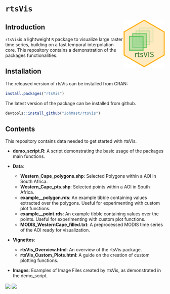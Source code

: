 # `rtsVis`
<img align="right" src="https://github.com/JohMast/rtsVis_demo/blob/main/Images/rtsVis_Logo.png" width="130" height="150" />


## Introduction

`rtsVis`is a lightweight `R` package to visualize large raster time series, building on a fast temporal interpolation core.
This repository contains a demonstration of the packages functionalities.

## Installation

The released version of rtsVis can be installed from CRAN:
```r
install.packages("rtsVis")
```


The latest version of the package can be installed from github. 

```r
devtools::install_github("JohMast/rtsVis")
```

## Contents
This repository contains data needed to get started with rtsVis.

* **demo_script.R**: A script demonstrating the basic usage of the packages main functions.
* **Data**:
    * **Western_Cape_polygons.shp**: Selected Polygons within a AOI in South Africa.
    * **Western_Cape_pts.shp**: Selected points within a AOI in South Africa.
    * **example__polygon.rds**: An example tibble containing values extracted over the polygons. Useful for experimenting with custom plot functions.
    * **example__point.rds**: An example tibble containing values over the points. Useful for experimenting with custom plot functions.
    * **MODIS_WesternCape_filled.txt**: A preprocessed MODIS time series of the AOI ready for visualization.

* **Vignettes**:
    * **rtsVis_Overview.html**: An overview of the rtsVis package.
    * **rtsVis_Custom_Plots.html**: A guide on the creation of custom plotting functions.
* **Images**: Examples of Image Files created by rtsVis, as demonstrated in the demo_script.

<img src="https://github.com/JohMast/rtsVis_demo/raw/main/Images/WesternCape_MODIS_point_lowres.gif" align="center" src="https://github.com/JohMast/rtsVis_demo/raw/main/Images/WesternCape_MODIS_point_lowres.gif">

<img src="https://github.com/JohMast/rtsVis_demo/raw/main/Images/example_ts_gg_bar.png" align="center" src="https://github.com/JohMast/rtsVis_demo/raw/main/Images/WesternCape_MODIS_point_lowres.gif">
